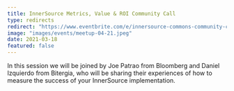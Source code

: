 ```yaml
---
title: InnerSource Metrics, Value & ROI Community Call 
type: redirects
redirect: "https://www.eventbrite.com/e/innersource-commons-community-call-metrics-value-roi-tickets-147099639983"
image: "images/events/meetup-04-21.jpeg"
date: 2021-03-18
featured: false
---
```


In this session we will be joined by Joe Patrao from Bloomberg and Daniel Izquierdo from Bitergia, who will be sharing their experiences of how to measure the success of your InnerSource implementation.
